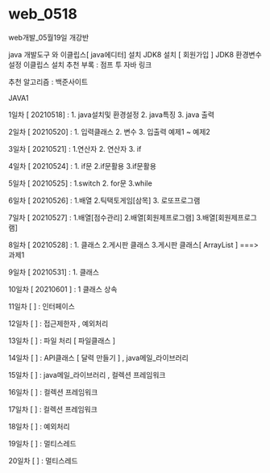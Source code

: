 # web_0518
web개발_05월19일 개강반

java 개발도구 와 이클립스[ java에디터] 설치
 JDK8 설치 [ 회원가입 ]
 JDK8 환경변수 설정
 이클립스 설치
추천 부록 : 점프 투 자바 링크

추천 알고리즘 : 백준사이트

JAVA1

1일차 [ 20210518] : 1. java설치및 환경설정 2. java특징 3. java 출력

2일차 [ 20210520] : 1. 입력클래스 2. 변수 3.  입출력 예제1 ~ 예제2

3일차 [ 20210521] : 1.연산자 2. 연산자 3. if

4일차 [ 20210524] : 1. if문 2.if문활용 3.if문활용

5일차 [ 20210525] : 1.switch 2. for문 3.while

6일차 [ 20210526] : 1.배열 2.틱택토게임[삼목] 3. 로또프로그램

7일차 [ 20210527] : 1.배열[점수관리] 2.배열[회원제프로그램] 3.배열[회원제프로그램]

8일차 [ 20210528] : 1. 클래스 2.게시판 클래스 3.게시판 클래스[ ArrayList ]  ===> 과제1

9일차 [ 20210531] : 1. 클래스

10일차 [ 20210601 ] : 1 클래스 상속

11일차 [ ] : 인터페이스

12일차 [ ] : 접근제한자  ,  예외처리

13일차 [ ] : 파일 처리 [ 파일클래스 ]

14일차 [ ] : API클래스 [ 달력 만들기 ] , java메일_라이브러리

15일차 [ ] : java메일_라이브러리 , 컬렉션 프레임워크

16일차 [ ] : 컬렉션 프레임워크

17일차 [ ] : 컬렉션 프레임워크

18일차 [ ] : 예외처리

19일차 [ ] : 멀티스레드

20일차 [ ] : 멀티스레드

